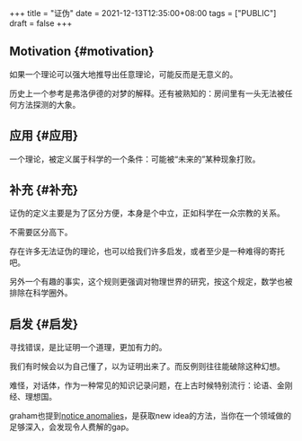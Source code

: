 +++
title = "证伪"
date = 2021-12-13T12:35:00+08:00
tags = ["PUBLIC"]
draft = false
+++

## Motivation {#motivation}

如果一个理论可以强大地推导出任意理论，可能反而是无意义的。

历史上一个参考是弗洛伊德的对梦的解释。还有被熟知的：房间里有一头无法被任何方法探测的大象。


## 应用 {#应用}

一个理论，被定义属于科学的一个条件：可能被“未来的”某种现象打败。


## 补充 {#补充}

证伪的定义主要是为了区分方便，本身是个中立，正如科学在一众宗教的关系。

不需要区分高下。

存在许多无法证伪的理论，也可以给我们许多启发，或者至少是一种难得的寄托吧。

另外一个有趣的事实，这个规则更强调对物理世界的研究，按这个规定，数学也被排除在科学圈外。


## 启发 {#启发}

寻找错误，是比证明一个道理，更加有力的。

我们有时候会以为自己懂了，以为证明出来了。而反例则往往能破除这种幻想。

难怪，对话体，作为一种常见的知识记录问题，在上古时候特别流行：论语、金刚经、理想国。

graham也提到[notice anomalies](http://www.paulgraham.com/getideas.html)，是获取new idea的方法，当你在一个领域做的足够深入，会发现令人费解的gap。

